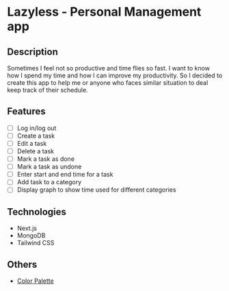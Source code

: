 # Lazyless - Personal Management app

## Description
Sometimes I feel not so productive and time flies so fast. I want to know how I spend my time and how I can improve my productivity. So I decided to create this app to help me or anyone who faces similar situation to deal keep track of their schedule.

## Features
- [ ] Log in/log out
- [ ] Create a task
- [ ] Edit a task
- [ ] Delete a task
- [ ] Mark a task as done
- [ ] Mark a task as undone
- [ ] Enter start and end time for a task
- [ ] Add task to a category
- [ ] Display graph to show time used for different categories

## Technologies
- Next.js
- MongoDB
- Tailwind CSS

## Others
- [Color Palette](https://coolors.co/0b132b-1c2541-3a506b-5bc0be-6fffe9)